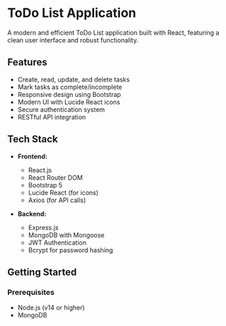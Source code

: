 # ToDo List Application

A modern and efficient ToDo List application built with React, featuring a clean user interface and robust functionality.

## Features

- Create, read, update, and delete tasks
- Mark tasks as complete/incomplete
- Responsive design using Bootstrap
- Modern UI with Lucide React icons
- Secure authentication system
- RESTful API integration

## Tech Stack

- **Frontend:**
  - React.js
  - React Router DOM
  - Bootstrap 5
  - Lucide React (for icons)
  - Axios (for API calls)

- **Backend:**
  - Express.js
  - MongoDB with Mongoose
  - JWT Authentication
  - Bcrypt for password hashing

## Getting Started

### Prerequisites

- Node.js (v14 or higher)
- MongoDB



